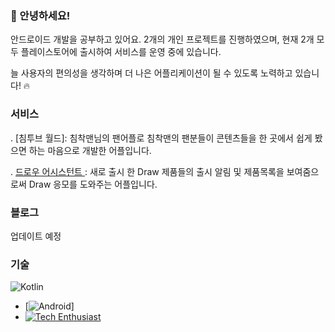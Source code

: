 ### 👋 안녕하세요!
안드로이드 개발을 공부하고 있어요.
2개의 개인 프로젝트를 진행하였으며, 현재 2개 모두 플레이스토어에 출시하여 서비스를 운영 중에 있습니다.

늘 사용자의 편의성을 생각하며 더 나은 어플리케이션이 될 수 있도록 노력하고 있습니다! 🔥

### 서비스
. [침투브 월드]: 침착맨님의 팬어플로 침착맨의 팬분들이 콘텐츠들을 한 곳에서 쉽게 봤으면 하는 마음으로 개발한 어플입니다.
  
. [ 드로우 어시스턴트 ](): 새로 출시 한 Draw 제품들의 출시 알림 및 제품목록을 보여줌으로써 Draw 응모를 도와주는 어플입니다.

### 블로그
업데이트 예정

### 기술
![Kotlin](https://img.shields.io/badge/Kotlin-★★★★☆-orange)
- [![Android](https://img.shields.io/badge/Android-Developer-brightgreen)]
- [![Tech Enthusiast](https://img.shields.io/badge/Tech-Enthusiast-blue)](링크)


<!--
**sghoregooteitehoo03/sghoregooteitehoo03** is a ✨ _special_ ✨ repository because its `README.md` (this file) appears on your GitHub profile.

Here are some ideas to get you started:

- 🔭 I’m currently working on ...
- 🌱 I’m currently learning ...
- 👯 I’m looking to collaborate on ...
- 🤔 I’m looking for help with ...
- 💬 Ask me about ...
- 📫 How to reach me: ...
- 😄 Pronouns: ...
- ⚡ Fun fact: ...
-->
